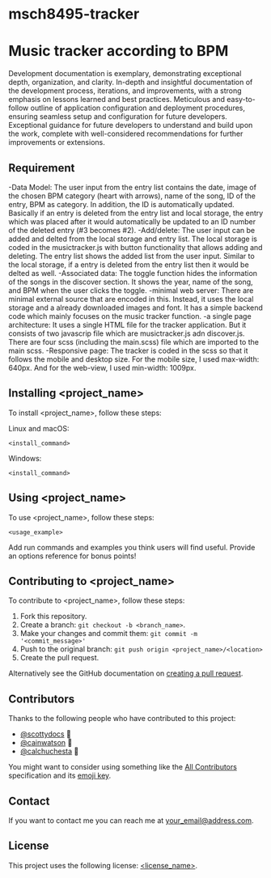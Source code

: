 # msch8495-tracker
# Music tracker according to BPM 

Development documentation is exemplary, demonstrating exceptional depth, organization, and clarity. In-depth and insightful documentation of the development process, iterations, and improvements, with a strong emphasis on lessons learned and best practices. Meticulous and easy-to-follow outline of application configuration and deployment procedures, ensuring seamless setup and configuration for future developers. Exceptional guidance for future developers to understand and build upon the work, complete with well-considered recommendations for further improvements or extensions.



## Requirement
-Data Model:
    The user input from the entry list contains the date, image of the chosen BPM category (heart with arrows), name of the song, ID of the entry, BPM as category. In addition, the ID is automatically updated. Basically if an entry is deleted from the entry list and local storage, the entry which was placed after it would automatically be updated to an ID number of the deleted entry (#3 becomes #2).
-Add/delete: 
    The user input can be added and delted from the local storage and entry list. The local storage is coded in the musictracker.js with button functionality that allows adding and deleting. The entry list shows the added list from the user input. Similar to the local storage, if a entry is deleted from the entry list then it would be delted as well. 
-Associated data:
    The toggle function hides the information of the songs in the discover section. It shows the year, name of the song, and BPM when the user clicks the toggle. 
-minimal web server:
    There are minimal external source that are encoded in this. Instead, it uses the local storage and a already downloaded images and font. It has a simple backend code which mainly focuses on the music tracker function. 
-a single page architecture:
    It uses a single HTML file for the tracker application. But it consists of two javascrip file which are musictracker.js adn discover.js. There are four scss (including the main.scss) file which are imported to the main scss. 
-Responsive page:
    The tracker is coded in the scss so that it follows the mobile and desktop size. For the mobile size, I used max-width: 640px. And for the web-view, I used min-width: 1009px.

## Installing <project_name>

To install <project_name>, follow these steps:

Linux and macOS:
```
<install_command>
```

Windows:
```
<install_command>
```
## Using <project_name>

To use <project_name>, follow these steps:

```
<usage_example>
```

Add run commands and examples you think users will find useful. Provide an options reference for bonus points!

## Contributing to <project_name>
<!--- If your README is long or you have some specific process or steps you want contributors to follow, consider creating a separate CONTRIBUTING.md file--->
To contribute to <project_name>, follow these steps:

1. Fork this repository.
2. Create a branch: `git checkout -b <branch_name>`.
3. Make your changes and commit them: `git commit -m '<commit_message>'`
4. Push to the original branch: `git push origin <project_name>/<location>`
5. Create the pull request.

Alternatively see the GitHub documentation on [creating a pull request](https://help.github.com/en/github/collaborating-with-issues-and-pull-requests/creating-a-pull-request).

## Contributors

Thanks to the following people who have contributed to this project:

* [@scottydocs](https://github.com/scottydocs) 📖
* [@cainwatson](https://github.com/cainwatson) 🐛
* [@calchuchesta](https://github.com/calchuchesta) 🐛

You might want to consider using something like the [All Contributors](https://github.com/all-contributors/all-contributors) specification and its [emoji key](https://allcontributors.org/docs/en/emoji-key).

## Contact

If you want to contact me you can reach me at <your_email@address.com>.

## License
<!--- If you're not sure which open license to use see https://choosealicense.com/--->

This project uses the following license: [<license_name>](<link>).